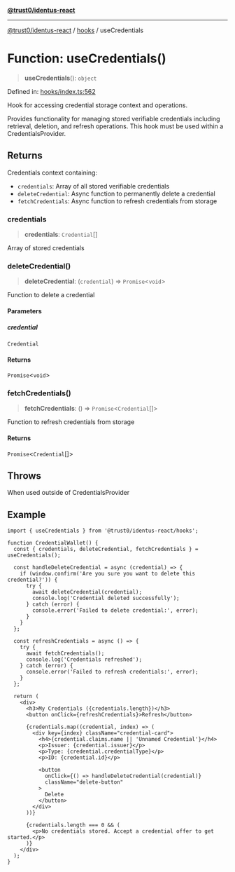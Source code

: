 [**@trust0/identus-react**](../../README.md)

***

[@trust0/identus-react](../../README.md) / [hooks](../README.md) / useCredentials

# Function: useCredentials()

> **useCredentials**(): `object`

Defined in: [hooks/index.ts:562](https://github.com/trust0-project/identus/blob/7c3040eb306e8d11ac7215cdeff98684d68823c4/packages/identus-react/src/hooks/index.ts#L562)

Hook for accessing credential storage context and operations.

Provides functionality for managing stored verifiable credentials including
retrieval, deletion, and refresh operations. This hook must be used within
a CredentialsProvider.

## Returns

Credentials context containing:
  - `credentials`: Array of all stored verifiable credentials
  - `deleteCredential`: Async function to permanently delete a credential
  - `fetchCredentials`: Async function to refresh credentials from storage

### credentials

> **credentials**: `Credential`[]

Array of stored credentials

### deleteCredential()

> **deleteCredential**: (`credential`) => `Promise`\<`void`\>

Function to delete a credential

#### Parameters

##### credential

`Credential`

#### Returns

`Promise`\<`void`\>

### fetchCredentials()

> **fetchCredentials**: () => `Promise`\<`Credential`[]\>

Function to refresh credentials from storage

#### Returns

`Promise`\<`Credential`[]\>

## Throws

When used outside of CredentialsProvider

## Example

```tsx
import { useCredentials } from '@trust0/identus-react/hooks';

function CredentialWallet() {
  const { credentials, deleteCredential, fetchCredentials } = useCredentials();
  
  const handleDeleteCredential = async (credential) => {
    if (window.confirm('Are you sure you want to delete this credential?')) {
      try {
        await deleteCredential(credential);
        console.log('Credential deleted successfully');
      } catch (error) {
        console.error('Failed to delete credential:', error);
      }
    }
  };
  
  const refreshCredentials = async () => {
    try {
      await fetchCredentials();
      console.log('Credentials refreshed');
    } catch (error) {
      console.error('Failed to refresh credentials:', error);
    }
  };
  
  return (
    <div>
      <h3>My Credentials ({credentials.length})</h3>
      <button onClick={refreshCredentials}>Refresh</button>
      
      {credentials.map((credential, index) => (
        <div key={index} className="credential-card">
          <h4>{credential.claims.name || 'Unnamed Credential'}</h4>
          <p>Issuer: {credential.issuer}</p>
          <p>Type: {credential.credentialType}</p>
          <p>ID: {credential.id}</p>
          
          <button 
            onClick={() => handleDeleteCredential(credential)}
            className="delete-button"
          >
            Delete
          </button>
        </div>
      ))}
      
      {credentials.length === 0 && (
        <p>No credentials stored. Accept a credential offer to get started.</p>
      )}
    </div>
  );
}
```
